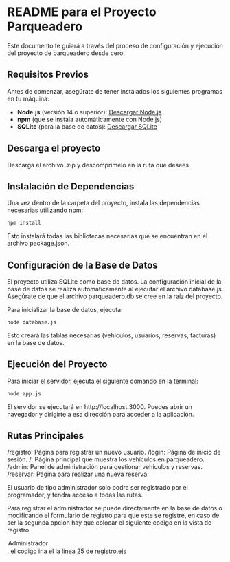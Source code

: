 # README para el Proyecto Parqueadero

Este documento te guiará a través del proceso de configuración y ejecución del proyecto de parqueadero desde cero.

## Requisitos Previos
Antes de comenzar, asegúrate de tener instalados los siguientes programas en tu máquina:

- **Node.js** (versión 14 o superior): [Descargar Node.js](https://nodejs.org/)
- **npm** (que se instala automáticamente con Node.js)
- **SQLite** (para la base de datos): [Descargar SQLite](https://www.sqlite.org/download.html)

## Descarga el proyecto
Descarga el archivo .zip y descomprimelo en la ruta que desees

## Instalación de Dependencias
Una vez dentro de la carpeta del proyecto, instala las dependencias necesarias utilizando npm:

```bash
npm install
```
Esto instalará todas las bibliotecas necesarias que se encuentran en el archivo package.json.

## Configuración de la Base de Datos
El proyecto utiliza SQLite como base de datos. La configuración inicial de la base de datos se realiza automáticamente al ejecutar el archivo database.js. Asegúrate de que el archivo parqueadero.db se cree en la raíz del proyecto.

Para inicializar la base de datos, ejecuta:

```bash
node database.js
```
Esto creará las tablas necesarias (vehiculos, usuarios, reservas, facturas) en la base de datos.

## Ejecución del Proyecto
Para iniciar el servidor, ejecuta el siguiente comando en la terminal:

```bash
node app.js
```
El servidor se ejecutará en http://localhost:3000. Puedes abrir un navegador y dirigirte a esa dirección para acceder a la aplicación.

## Rutas Principales
/registro: Página para registrar un nuevo usuario.
/login: Página de inicio de sesión.
/: Página principal que muestra los vehículos en parqueadero.
/admin: Panel de administración para gestionar vehículos y reservas.
/reservar: Página para realizar una nueva reserva.

El usuario de tipo administrador solo podra ser registrado por el programador,
y tendra acceso a todas las rutas.

Para registrar el administrador se puede directamente en la base de datos o modificando el formulario de registro para que este se registre, en caso de ser la segunda opcion hay que colocar el siguiente codigo en la vista de registro
<option value="admin">Administrador</option>, el codigo iria el la linea 25 de registro.ejs
